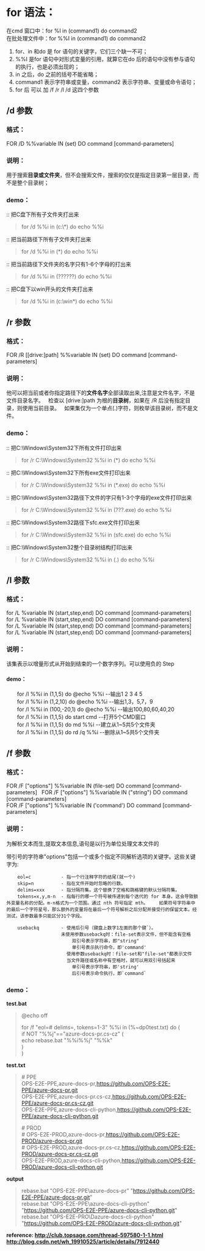 # for 语法：

在cmd 窗口中：for %I in (command1) do command2   
在批处理文件中：for %%I in (command1) do command2 

1. for、in 和do 是  for 语句的关键字，它们三个缺一不可； 
2. %%I 是for 语句中对形式变量的引用，就算它在do 后的语句中没有参与语句的执行，也是必须出现的； 
3. in 之后，do 之前的括号不能省略； 
4. command1 表示字符串或变量，command2 表示字符串、变量或命令语句； 
5. for 后 可以 加 /f /r /l /d 这四个参数

## /d 参数
### 格式：
FOR /D %%variable IN (set) DO command [command-parameters]   
### 说明：
用于搜索**目录或文件夹**，但不会搜索文件，搜索的仅仅是指定目录第一层目录，而不是整个目录树；

### demo：
:: 把C盘下所有子文件夹打出来  
>for /d %%i in (c:\\*) do echo %%i

:: 把当前路径下所有子文件夹打出来  
>for /d %%i in (*) do echo %%i

:: 把当前路径下文件夹的名字只有1-6个字母的打出来  
>for /d %%i in (??????) do echo %%i

:: 把C盘下以win开头的文件夹打出来  
>for /d %%i in (c:\win*) do echo %%i

## /r 参数
### 格式：
FOR /R [[drive:]path] %%variable IN (set) DO command [command-parameters]    
### 说明：
他可以把当前或者你指定路径下的**文件名字**全部读取出来,注意是文件名字，不是文件目录名字。      
检查以 [drive:]path 为根的**目录树**，如果在 /R 后没有指定目录，则使用当前目录。     
如果集仅为一个单点(.)字符，则枚举该目录树，而不是文件。   

### demo：
:: 把C:\Windows\System32下所有文件打印出来
>for /r C:\Windows\System32 %%i in (*) do echo %%i

:: 把C:\Windows\System32下所有exe文件打印出来
>for /r C:\Windows\System32 %%i in (*.exe) do echo %%i

:: 把C:\Windows\System32路径下文件的字只有1-3个字母的exe文件打印出来
>for /r C:\Windows\System32 %%i in (???.exe) do echo %%i

:: 把C:\Windows\System32路径下sfc.exe文件打印出来
>for /r C:\Windows\System32 %%i in (sfc.exe) do echo %%i

:: 把C:\Windows\System32整个目录树结构打印出来
>for /r C:\Windows\System32 %%i in (.) do echo %%i

## /l 参数
### 格式：
for /L %variable IN (start,step,end) DO command [command-parameters]  
for /L %variable IN (start,step,end) DO command [command-parameters]     
for /L %variable IN (start,step,end) DO command [command-parameters]     
for /L %variable IN (start,step,end) DO command [command-parameters]    

### 说明：
该集表示以增量形式从开始到结束的一个数字序列。可以使用负的 Step 

#### demo： 
　　for /l %%i in (1,1,5) do @echo %%i --输出1 2 3 4 5    
　　for /l %%i in (1,2,10) do @echo %%i --输出1,3，5,7，9    
　　for /l %%i in (100,-20,1) do @echo %%i --输出100,80,60,40,20    
　　for /l %%i in (1,1,5) do start cmd --打开5个CMD窗口    
　　for /l %%i in (1,1,5) do md %%i --建立从1~5共5个文件夹    
　　for /l %%i in (1,1,5) do rd /q %%i --删除从1~5共5个文件夹   

## /f 参数
### 格式：
FOR /F ["options"] %%variable IN (file-set) DO command [command-parameters]   
FOR /F ["options"] %%variable IN ("string") DO command [command-parameters]   
FOR /F ["options"] %%variable IN ('command') DO command [command-parameters]   
### 说明：
为解析文本而生,提取文本信息,语句是以行为单位处理文本文件的

带引号的字符串"options"包括一个或多个指定不同解析选项的关键字。这些关键字为:

        eol=c           - 指一个行注释字符的结尾(就一个)
        skip=n          - 指在文件开始时忽略的行数。
        delims=xxx      - 指分隔符集。这个替换了空格和跳格键的默认分隔符集。
        tokens=x,y,m-n  - 指每行的哪一个符号被传递到每个迭代的 for 本身。这会导致额外变量名称的分配。m-n格式为一个范围。通过 nth 符号指定 mth。    如果符号字符串中的最后一个字符星号，那么额外的变量将在最后一个符号解析之后分配并接受行的保留文本。经测试，该参数最多只能区分31个字段。

        usebackq        - 使用后引号（键盘上数字1左面的那个键`）。
                        未使用参数usebackq时：file-set表示文件，但不能含有空格
                            双引号表示字符串，即"string"
                            单引号表示执行命令，即'command'
                          使用参数usebackq时：file-set和"file-set"都表示文件
                          当文件路径或名称中有空格时，就可以用双引号括起来
                            单引号表示字符串，即'string'
                            后引号表示命令执行，即`command`

### demo：
**test.bat**
>@echo off  
>
>for /f "eol=# delims=, tokens=1-3" %%i in (%~dp0test.txt) do (  
>	if NOT "%%j"=="azure-docs-pr.cs-cz" (  
>		echo rebase.bat "%%i\%%j" "%%k"  
>	)  
>)  

**test.txt**
>\# PPE   
>OPS-E2E-PPE,azure-docs-pr,https://github.com/OPS-E2E-PPE/azure-docs-pr.git  
>OPS-E2E-PPE,azure-docs-pr.cs-cz,https://github.com/OPS-E2E-PPE/azure-docs-pr.cs-cz.git  
>OPS-E2E-PPE,azure-docs-cli-python,https://github.com/OPS-E2E-PPE/azure-docs-cli-python.git  
>
>\# PROD  
>\# OPS-E2E-PROD,azure-docs-pr,https://github.com/OPS-E2E-PROD/azure-docs-pr.git  
>\# OPS-E2E-PROD,azure-docs-pr.cs-cz,https://github.com/OPS-E2E-PROD/azure-docs-pr.cs-cz.git  
>OPS-E2E-PROD,azure-docs-cli-python,https://github.com/OPS-E2E-PROD/azure-docs-cli-python.git

**output**
>rebase.bat "OPS-E2E-PPE\azure-docs-pr" "https://github.com/OPS-E2E-PPE/azure-docs-pr.git"  
>rebase.bat "OPS-E2E-PPE\azure-docs-cli-python" "https://github.com/OPS-E2E-PPE/azure-docs-cli-python.git"  
>rebase.bat "OPS-E2E-PRO\Dazure-docs-cli-python" "https://github.com/OPS-E2E-PROD/azure-docs-cli-python.git"  

**reference: 
http://club.topsage.com/thread-597580-1-1.html   
http://blog.csdn.net/wh_19910525/article/details/7912440**
